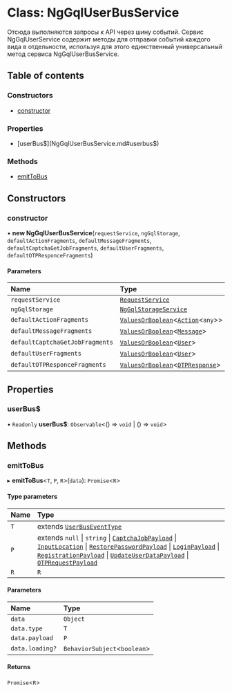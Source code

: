 # Class: NgGqlUserBusService

Отсюда выполняются запросы к API через шину событий.
Сервис NgGqlUserService содержит методы для отправки событий каждого вида в отдельности,
используя для этого единственный универсальный метод сервиса NgGqlUserBusService.

## Table of contents

### Constructors

- [constructor](NgGqlUserBusService.md#constructor)

### Properties

- [userBus$](NgGqlUserBusService.md#userbus$)

### Methods

- [emitToBus](NgGqlUserBusService.md#emittobus)

## Constructors

### constructor

• **new NgGqlUserBusService**(`requestService`, `ngGqlStorage`, `defaultActionFragments`, `defaultMessageFragments`, `defaultCaptchaGetJobFragments`, `defaultUserFragments`, `defaultOTPResponceFragments`)

#### Parameters

| Name | Type |
| :------ | :------ |
| `requestService` | [`RequestService`](RequestService.md) |
| `ngGqlStorage` | [`NgGqlStorageService`](NgGqlStorageService.md) |
| `defaultActionFragments` | [`ValuesOrBoolean`](../README.md#valuesorboolean)<[`Action`](../interfaces/Action.md)<`any`\>\> |
| `defaultMessageFragments` | [`ValuesOrBoolean`](../README.md#valuesorboolean)<[`Message`](../interfaces/Message.md)\> |
| `defaultCaptchaGetJobFragments` | [`ValuesOrBoolean`](../README.md#valuesorboolean)<[`User`](../interfaces/User.md)\> |
| `defaultUserFragments` | [`ValuesOrBoolean`](../README.md#valuesorboolean)<[`User`](../interfaces/User.md)\> |
| `defaultOTPResponceFragments` | [`ValuesOrBoolean`](../README.md#valuesorboolean)<[`OTPResponse`](../interfaces/OTPResponse.md)\> |

## Properties

### userBus$

• `Readonly` **userBus$**: `Observable`<() => `void` \| () => `void`\>

## Methods

### emitToBus

▸ **emitToBus**<`T`, `P`, `R`\>(`data`): `Promise`<`R`\>

#### Type parameters

| Name | Type |
| :------ | :------ |
| `T` | extends [`UserBusEventType`](../README.md#userbuseventtype) |
| `P` | extends ``null`` \| `string` \| [`CaptchaJobPayload`](../interfaces/CaptchaJobPayload.md) \| [`InputLocation`](../interfaces/InputLocation.md) \| [`RestorePasswordPayload`](../interfaces/RestorePasswordPayload.md) \| [`LoginPayload`](../README.md#loginpayload) \| [`RegistrationPayload`](../README.md#registrationpayload) \| [`UpdateUserDataPayload`](../README.md#updateuserdatapayload) \| [`OTPRequestPayload`](../interfaces/OTPRequestPayload.md) |
| `R` | `R` |

#### Parameters

| Name | Type |
| :------ | :------ |
| `data` | `Object` |
| `data.type` | `T` |
| `data.payload` | `P` |
| `data.loading?` | `BehaviorSubject`<`boolean`\> |

#### Returns

`Promise`<`R`\>

